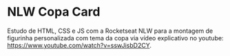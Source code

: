 # NLW Copa Card
Estudo de HTML, CSS e JS com a Rocketseat NLW para a montagem de figurinha personalizada com tema da copa via vídeo explicativo no youtube: https://www.youtube.com/watch?v=sswJisbD2CY.
